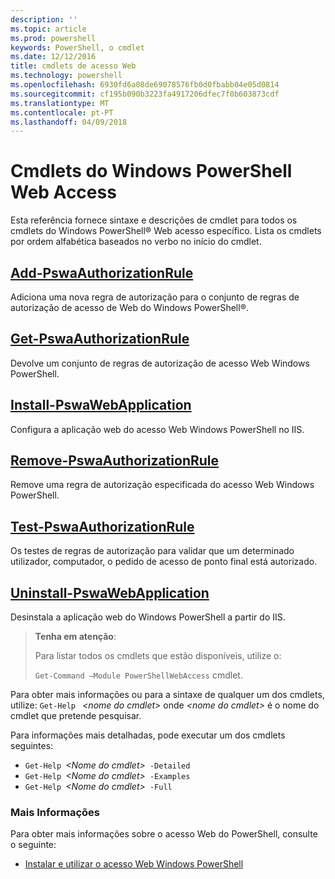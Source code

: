 ```yaml
---
description: ''
ms.topic: article
ms.prod: powershell
keywords: PowerShell, o cmdlet
ms.date: 12/12/2016
title: cmdlets de acesso Web
ms.technology: powershell
ms.openlocfilehash: 6930fd6a08de69078576fb0d0fbabb04e05d0814
ms.sourcegitcommit: cf195b090b3223fa4917206dfec7f0b603873cdf
ms.translationtype: MT
ms.contentlocale: pt-PT
ms.lasthandoff: 04/09/2018
---
```

# <a name="windows-powershell-web-access-cmdlets"></a>Cmdlets do Windows PowerShell Web Access

Esta referência fornece sintaxe e descrições de cmdlet para todos os cmdlets do Windows PowerShell® Web acesso específico. Lista os cmdlets por ordem alfabética baseados no verbo no início do cmdlet.

## <a name="add-pswaauthorizationruleadd-pswaauthorizationrulemd"></a>[Add-PswaAuthorizationRule](add-pswaauthorizationrule.md)

Adiciona uma nova regra de autorização para o conjunto de regras de autorização de acesso de Web do Windows PowerShell®.

## <a name="get-pswaauthorizationruleget-pswaauthorizationrulemd"></a>[Get-PswaAuthorizationRule](get-pswaauthorizationrule.md)

Devolve um conjunto de regras de autorização de acesso Web Windows PowerShell.

## <a name="install-pswawebapplicationinstall-pswawebapplicationmd"></a>[Install-PswaWebApplication](install-pswawebapplication.md)

Configura a aplicação web do acesso Web Windows PowerShell no IIS.

## <a name="remove-pswaauthorizationruleremove-pswaauthorizationrulemd"></a>[Remove-PswaAuthorizationRule](remove-pswaauthorizationrule.md)

Remove uma regra de autorização especificada do acesso Web Windows PowerShell.

## <a name="test-pswaauthorizationruletest-pswaauthorizationrulemd"></a>[Test-PswaAuthorizationRule](test-pswaauthorizationrule.md)

Os testes de regras de autorização para validar que um determinado utilizador, computador, o pedido de acesso de ponto final está autorizado.

## <a name="uninstall-pswawebapplicationuninstall-pswawebapplicationmd"></a>[Uninstall-PswaWebApplication](uninstall-pswawebapplication.md)

Desinstala a aplicação web do Windows PowerShell a partir do IIS.

>**Tenha em atenção**:
>
>Para listar todos os cmdlets que estão disponíveis, utilize o:
>
> `Get-Command –Module PowerShellWebAccess` cmdlet.

Para obter mais informações ou para a sintaxe de qualquer um dos cmdlets, utilize: `Get-Help ` *&lt;nome do cmdlet&gt;* onde *&lt;nome do cmdlet&gt;* é o nome do cmdlet que pretende pesquisar.

Para informações mais detalhadas, pode executar um dos cmdlets seguintes:

- `Get-Help `*&lt;Nome do cmdlet&gt;*` -Detailed`
- `Get-Help `*&lt;Nome do cmdlet&gt;*` -Examples`
- `Get-Help `*&lt;Nome do cmdlet&gt;*` -Full`

### <a name="more-information"></a>Mais Informações

Para obter mais informações sobre o acesso Web do PowerShell, consulte o seguinte:

- [Instalar e utilizar o acesso Web Windows PowerShell](../install-and-use-windows-powershell-web-access.md)